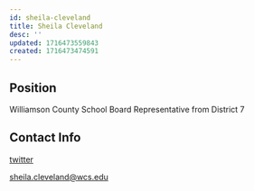 ```yaml
---
id: sheila-cleveland
title: Sheila Cleveland
desc: ''
updated: 1716473559843
created: 1716473474591
---
```


## Position

Williamson County School Board Representative from District 7

## Contact Info

[twitter](https://x.com/ClevelandDist7)

<a href="mailto:sheila.cleveland@wcs.edu">sheila.cleveland@wcs.edu</a>
